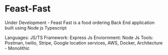 # Feast-Fast
Under Development - Feast Fast is a food ordering Back End application built using Node js Typescript

Languages: JS/TS
Framework: Express Js
Enviornment: Node Js
Tools: Postman, twilio, Stripe, Google location services, AWS, Docker, 
Architecture - Monolithic
